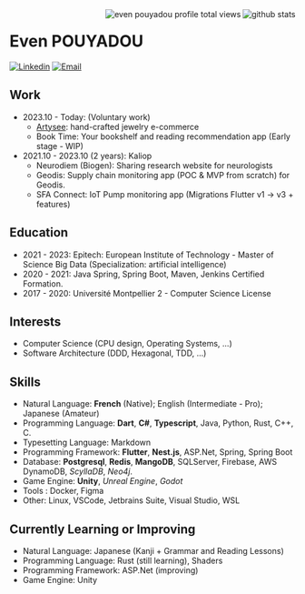 <img align="right" src="https://github-readme-stats.vercel.app/api?username=epouyadou&theme=github_dark_dimmed&show_icons=true&bg_color=2f353d&hide_title=true&hide_rank=true" alt="github stats" />
<img align="right" src="https://komarev.com/ghpvc/?username=epouyadou" alt="even pouyadou profile total views" />

# Even POUYADOU
[![Linkedin](https://img.shields.io/badge/-LinkedIn-blue?style=flat)](https://www.linkedin.com/in/pouyadou-even/)
[![Email](https://img.shields.io/badge/-Email-c14438?style=flat)](mailto:even.pouyadou@gmail.com)

## Work

- 2023.10 - Today: (Voluntary work)
  - [Artysee](https://www.artysee.fr): hand-crafted jewelry e-commerce
  - Book Time: Your bookshelf and reading recommendation app (Early stage - WIP)
- 2021.10 - 2023.10 (2 years): Kaliop
  - Neurodiem (Biogen): Sharing research website for neurologists
  - Geodis: Supply chain monitoring app (POC & MVP from scratch) for Geodis.
  - SFA Connect: IoT Pump monitoring app (Migrations Flutter v1 -> v3 + features)

## Education

- 2021 - 2023: Epitech: European Institute of Technology - Master of Science Big Data (Specialization: artificial intelligence)
- 2020 - 2021: Java Spring, Spring Boot, Maven, Jenkins Certified Formation.
- 2017 - 2020: Université Montpellier 2 - Computer Science License

## Interests

- Computer Science (CPU design, Operating Systems, ...)
- Software Architecture (DDD, Hexagonal, TDD, ...)

## Skills

- Natural Language: **French** (Native); English (Intermediate - Pro); Japanese (Amateur)
- Programming Language: **Dart**, **C#**, **Typescript**, Java, Python, Rust, C++, C.
- Typesetting Language: Markdown
- Programming Framework: **Flutter**, **Nest.js**, ASP.Net, Spring, Spring Boot
- Database: **Postgresql**, **Redis**, **MangoDB**, SQLServer, Firebase, AWS DynamoDB, *ScyllaDB*, *Neo4j*.
- Game Engine: **Unity**, *Unreal Engine*, *Godot*
- Tools : Docker, Figma
- Other: Linux, VSCode, Jetbrains Suite, Visual Studio, WSL

## Currently Learning or Improving

- Natural Language: Japanese (Kanji + Grammar and Reading Lessons)
- Programming Language: Rust (still learning), Shaders
- Programming Framework: ASP.Net (improving)
- Game Engine: Unity
